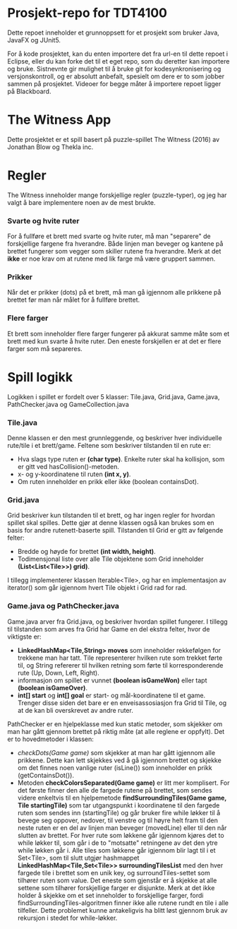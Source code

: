 # Prosjekt-repo for TDT4100

Dette repoet inneholder et grunnoppsett for et prosjekt som bruker Java, JavaFX og JUnit5.

For å kode prosjektet, kan du enten importere det fra url-en til dette repoet i Eclipse, eller du kan forke det til et eget repo, som du deretter kan importere og bruke.
Sistnevnte gir mulighet til å bruke git for kodesynkronisering og versjonskontroll, og er absolutt anbefalt, spesielt om dere er to som jobber sammen på prosjektet.
Videoer for begge måter å importere repoet ligger på Blackboard.

# The Witness App

Dette prosjektet er et spill basert på puzzle-spillet The Witness (2016) av Jonathan Blow og Thekla inc.

# Regler

The Witness inneholder mange forskjellige regler (puzzle-typer), og jeg har valgt å bare implementere noen av de mest brukte.

### Svarte og hvite ruter

For å fullføre et brett med svarte og hvite ruter, må man "separere" de forskjellige fargene fra hverandre. Både linjen man beveger og kantene på brettet fungerer som vegger som skiller rutene fra hverandre. Merk at det **ikke** er noe krav om at rutene med lik farge må være gruppert sammen.

### Prikker

Når det er prikker (dots) på et brett, må man gå igjennom alle prikkene på brettet før man når målet for å fullføre brettet.

### Flere farger

Et brett som inneholder flere farger fungerer på akkurat samme måte som et brett med kun svarte å hvite ruter. Den eneste forskjellen er at det er flere farger som må separeres.

# Spill logikk

Logikken i spillet er fordelt over 5 klasser: Tile.java, Grid.java, Game.java, PathChecker.java og GameCollection.java

### Tile.java

Denne klassen er den mest grunnleggende, og beskriver hver individuelle rute/tile i et brett/game. Feltene som beskriver tilstanden til en rute er:

- Hva slags type ruten er **(char type)**. Enkelte ruter skal ha kollisjon, som er gitt ved hasCollision()-metoden.
- x- og y-koordinatene til ruten **(int x, y)**.
- Om ruten inneholder en prikk eller ikke (boolean containsDot).

### Grid.java

Grid beskriver kun tilstanden til et brett, og har ingen regler for hvordan spillet skal spilles. Dette gjør at denne klassen også kan brukes som en basis for andre rutenett-baserte spill. Tilstanden til Grid er gitt av følgende felter:

- Bredde og høyde for brettet **(int width, height)**.
- Todimensjonal liste over alle Tile objektene som Grid inneholder **(List\<List\<Tile\>\>) grid)**.

I tillegg implementerer klassen Iterable\<Tile\>, og har en implementasjon av iterator() som går igjennom hvert Tile objekt i Grid rad for rad.

### Game.java og PathChecker.java

Game.java arver fra Grid.java, og beskriver hvordan spillet fungerer. I tillegg til tilstanden som arves fra Grid har Game en del ekstra felter, hvor de viktigste er:

- **LinkedHashMap\<Tile,String\> moves** som inneholder rekkefølgen for trekkene man har tatt. Tile representerer hvilken rute som trekket førte til, og String refererer til hvilken retning som førte til korresponderende rute (Up, Down, Left, Right).
- informasjon om spillet er vunnet **(boolean isGameWon)** eller tapt **(boolean isGameOver)**.
- **int[] start** og **int[] goal** er start- og mål-koordinatene til et game. Trenger disse siden det bare er en enveisassosiasjon fra Grid til Tile, og at de kan bli overskrevet av andre ruter.

PathChecker er en hjelpeklasse med kun static metoder, som skjekker om man har gått gjennom brettet på riktig måte (at alle reglene er oppfylt). Det er to hovedmetoder i klassen:

- *checkDots(Game game)* som skjekker at man har gått igjennom alle prikkene. Dette kan lett skjekkes ved å gå igjennom brettet og skjekke om det finnes noen vanlige ruter (isLine()) som inneholder en prikk (getContainsDot()). 
- Metoden **checkColorsSeparated(Game game)** er litt mer komplisert. For det første finner den alle de fargede rutene på brettet, som sendes videre enkeltvis til en hjelpemetode  **findSurroundingTiles(Game game, Tile startingTile)** som tar utgangspunkt i koordinatene til den fargede ruten som sendes inn (startingTile) og går bruker fire while løkker til å bevege seg oppover, nedover, til venstre og til høyre helt fram til den neste ruten er en del av linjen man beveger (movedLine) eller til den når slutten av brettet. For hver rute som løkkene går igjennom kjøres det to while løkker til, som går i de to "motsatte" retningene av det den ytre while løkken går i. Alle tiles som løkkene går igjennom blir lagt til i et Set\<Tile\>, som til slutt utgjør hashmappet **LinkedHashMap\<Tile,Set\<Tile\>\> surroundingTilesList** med den hver fargede tile i brettet som en unik key, og surroundTiles-settet som tilhører ruten som value. Det eneste som gjenstår er å skjekke at alle settene som tilhører forskjellige farger er disjunkte. Merk at det ikke holder å skjekke om et set inneholder to forskjellige farger, fordi findSurroundingTiles-algoritmen finner ikke alle rutene rundt en tile i alle tilfeller. Dette problemet kunne antakeligvis ha blitt løst gjennom bruk av rekursjon i stedet for while-løkker.

